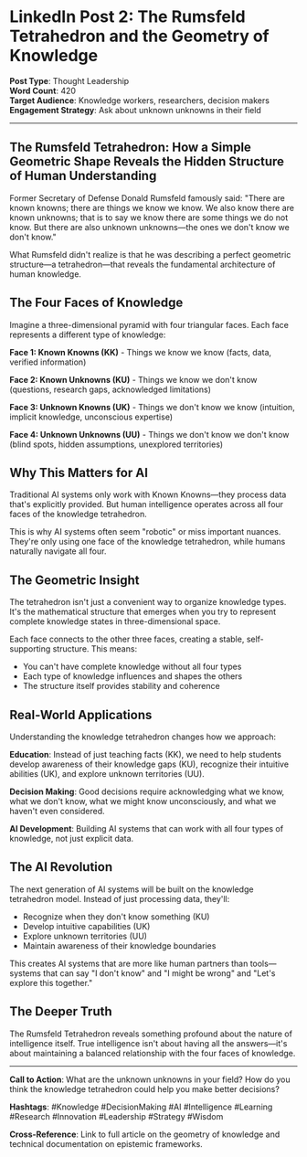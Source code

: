 # LinkedIn Post 2: The Rumsfeld Tetrahedron and the Geometry of Knowledge

**Post Type**: Thought Leadership  
**Word Count**: 420  
**Target Audience**: Knowledge workers, researchers, decision makers  
**Engagement Strategy**: Ask about unknown unknowns in their field

---

## The Rumsfeld Tetrahedron: How a Simple Geometric Shape Reveals the Hidden Structure of Human Understanding

Former Secretary of Defense Donald Rumsfeld famously said: "There are known knowns; there are things we know we know. We also know there are known unknowns; that is to say we know there are some things we do not know. But there are also unknown unknowns—the ones we don't know we don't know."

What Rumsfeld didn't realize is that he was describing a perfect geometric structure—a tetrahedron—that reveals the fundamental architecture of human knowledge.

## The Four Faces of Knowledge

Imagine a three-dimensional pyramid with four triangular faces. Each face represents a different type of knowledge:

**Face 1: Known Knowns (KK)** - Things we know we know (facts, data, verified information)

**Face 2: Known Unknowns (KU)** - Things we know we don't know (questions, research gaps, acknowledged limitations)

**Face 3: Unknown Knowns (UK)** - Things we don't know we know (intuition, implicit knowledge, unconscious expertise)

**Face 4: Unknown Unknowns (UU)** - Things we don't know we don't know (blind spots, hidden assumptions, unexplored territories)

## Why This Matters for AI

Traditional AI systems only work with Known Knowns—they process data that's explicitly provided. But human intelligence operates across all four faces of the knowledge tetrahedron.

This is why AI systems often seem "robotic" or miss important nuances. They're only using one face of the knowledge tetrahedron, while humans naturally navigate all four.

## The Geometric Insight

The tetrahedron isn't just a convenient way to organize knowledge types. It's the mathematical structure that emerges when you try to represent complete knowledge states in three-dimensional space.

Each face connects to the other three faces, creating a stable, self-supporting structure. This means:
- You can't have complete knowledge without all four types
- Each type of knowledge influences and shapes the others
- The structure itself provides stability and coherence

## Real-World Applications

Understanding the knowledge tetrahedron changes how we approach:

**Education**: Instead of just teaching facts (KK), we need to help students develop awareness of their knowledge gaps (KU), recognize their intuitive abilities (UK), and explore unknown territories (UU).

**Decision Making**: Good decisions require acknowledging what we know, what we don't know, what we might know unconsciously, and what we haven't even considered.

**AI Development**: Building AI systems that can work with all four types of knowledge, not just explicit data.

## The AI Revolution

The next generation of AI systems will be built on the knowledge tetrahedron model. Instead of just processing data, they'll:

- Recognize when they don't know something (KU)
- Develop intuitive capabilities (UK)
- Explore unknown territories (UU)
- Maintain awareness of their knowledge boundaries

This creates AI systems that are more like human partners than tools—systems that can say "I don't know" and "I might be wrong" and "Let's explore this together."

## The Deeper Truth

The Rumsfeld Tetrahedron reveals something profound about the nature of intelligence itself. True intelligence isn't about having all the answers—it's about maintaining a balanced relationship with the four faces of knowledge.

---

**Call to Action**: What are the unknown unknowns in your field? How do you think the knowledge tetrahedron could help you make better decisions?

**Hashtags**: #Knowledge #DecisionMaking #AI #Intelligence #Learning #Research #Innovation #Leadership #Strategy #Wisdom

**Cross-Reference**: Link to full article on the geometry of knowledge and technical documentation on epistemic frameworks.
